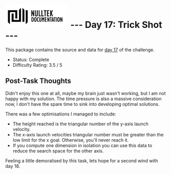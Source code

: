 # ![NullTek Documentation](../../resources/NullTekDocumentationLogo.png) --- Day 17: Trick Shot ---

This package contains the source and data for [day 17](https://adventofcode.com/2021/day/17) of the challenge.

* Status: Complete
* Difficulty Rating: 3.5 / 5

## Post-Task Thoughts

Didn't enjoy this one at all, maybe my brain just wasn't working, but I am not happy with my solution.
The time pressure is also a massive consideration now, I don't have the spare time to sink into developing optimal solutions.

There was a few optimisations I managed to include:

* The height reached is the triangular number of the y-axis launch velocity.
* The x-axis launch velocities triangular number must be greater than the low limit for the x goal. Otherwise, you'll never reach it.
* If you compute one dimension in isolation you can use this data to reduce the search space for the other axis.

Feeling a little demoralised by this task, lets hope for a second wind with day 18.
